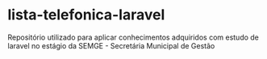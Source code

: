 # lista-telefonica-laravel
Repositório utilizado para aplicar conhecimentos adquiridos com estudo de laravel no estágio da SEMGE - Secretária Municipal de Gestão
